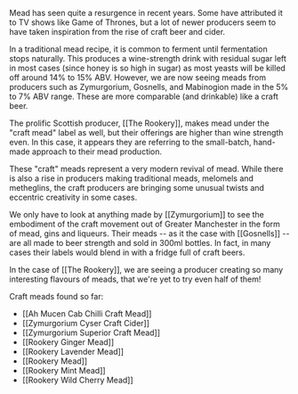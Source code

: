 Mead has seen quite a resurgence in recent years. Some have attributed it to TV shows like Game of Thrones, but a lot of newer producers seem to have taken inspiration from the rise of craft beer and cider.

In a traditional mead recipe, it is common to ferment until fermentation stops naturally. This produces a wine-strength drink with residual sugar left in most cases (since honey is so high in sugar) as most yeasts will be killed off around 14% to 15% ABV. However, we are now seeing meads from producers such as Zymurgorium, Gosnells, and Mabinogion made in the 5% to 7% ABV range. These are more comparable (and drinkable) like a craft beer.

The prolific Scottish producer, [[The Rookery]], makes mead under the "craft mead" label as well, but their offerings are higher than wine strength even. In this case, it appears they are referring to the small-batch, hand-made approach to their mead production.

These "craft" meads represent a very modern revival of mead. While there is also a rise in producers making traditional meads, melomels and metheglins, the craft producers are bringing some unusual twists and eccentric creativity in some cases.

We only have to look at anything made by [[Zymurgorium]] to see the embodiment of the craft movement out of Greater Manchester in the form of mead, gins and liqueurs. Their meads -- as it the case with [[Gosnells]] -- are all made to beer strength and sold in 300ml
bottles. In fact, in many cases their labels would blend in with a fridge full of craft beers.

In the case of [[The Rookery]], we are seeing a producer creating
so many interesting flavours of meads, that we're yet to try even half of them!

Craft meads found so far:

- [[Ah Mucen Cab Chilli Craft Mead]]
- [[Zymurgorium Cyser Craft Cider]]
- [[Zymurgorium Superior Craft Mead]]
- [[Rookery Ginger Mead]]
- [[Rookery Lavender Mead]]
- [[Rookery Mead]]
- [[Rookery Mint Mead]]
- [[Rookery Wild Cherry Mead]]
